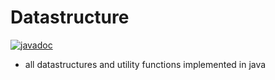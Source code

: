 # Datastructure
[![javadoc](https://javadoc.io/badge2/com.github.piyushpriyadarshi/javautility/javadoc.svg)](https://javadoc.io/doc/com.github.piyushpriyadarshi/javautility)

* all datastructures  and utility functions implemented in java
